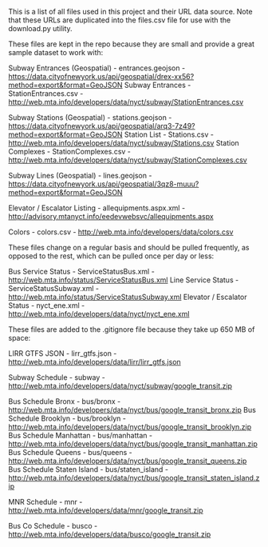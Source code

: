 This is a list of all files used in this project and their URL data source.
Note that these URLs are duplicated into the files.csv file for use with the download.py utility.

These files are kept in the repo because they are small and provide a great sample dataset to work with:

Subway Entrances (Geospatial) - entrances.geojson - https://data.cityofnewyork.us/api/geospatial/drex-xx56?method=export&format=GeoJSON
Subway Entrances - StationEntrances.csv - http://web.mta.info/developers/data/nyct/subway/StationEntrances.csv

Subway Stations (Geospatial) - stations.geojson - https://data.cityofnewyork.us/api/geospatial/arq3-7z49?method=export&format=GeoJSON
Station List - Stations.csv - http://web.mta.info/developers/data/nyct/subway/Stations.csv
Station Complexes - StationComplexes.csv - http://web.mta.info/developers/data/nyct/subway/StationComplexes.csv

Subway Lines (Geospatial) - lines.geojson - https://data.cityofnewyork.us/api/geospatial/3qz8-muuu?method=export&format=GeoJSON

Elevator / Escalator Listing - allequipments.aspx.xml - http://advisory.mtanyct.info/eedevwebsvc/allequipments.aspx

Colors - colors.csv - http://web.mta.info/developers/data/colors.csv

These files change on a regular basis and should be pulled frequently, as opposed to the rest, which can be pulled once per day or less:

Bus Service Status - ServiceStatusBus.xml - http://web.mta.info/status/ServiceStatusBus.xml
Line Service Status - ServiceStatusSubway.xml - http://web.mta.info/status/ServiceStatusSubway.xml
Elevator / Escalator Status - nyct_ene.xml - http://web.mta.info/developers/data/nyct/nyct_ene.xml

These files are added to the .gitignore file because they take up 650 MB of space:

LIRR GTFS JSON - lirr_gtfs.json - http://web.mta.info/developers/data/lirr/lirr_gtfs.json

Subway Schedule - subway - http://web.mta.info/developers/data/nyct/subway/google_transit.zip

Bus Schedule Bronx - bus/bronx - http://web.mta.info/developers/data/nyct/bus/google_transit_bronx.zip
Bus Schedule Brooklyn - bus/brooklyn - http://web.mta.info/developers/data/nyct/bus/google_transit_brooklyn.zip
Bus Schedule Manhattan - bus/manhattan - http://web.mta.info/developers/data/nyct/bus/google_transit_manhattan.zip
Bus Schedule Queens - bus/queens - http://web.mta.info/developers/data/nyct/bus/google_transit_queens.zip
Bus Schedule Staten Island - bus/staten_island - http://web.mta.info/developers/data/nyct/bus/google_transit_staten_island.zip

MNR Schedule - mnr - http://web.mta.info/developers/data/mnr/google_transit.zip

Bus Co Schedule - busco - http://web.mta.info/developers/data/busco/google_transit.zip
